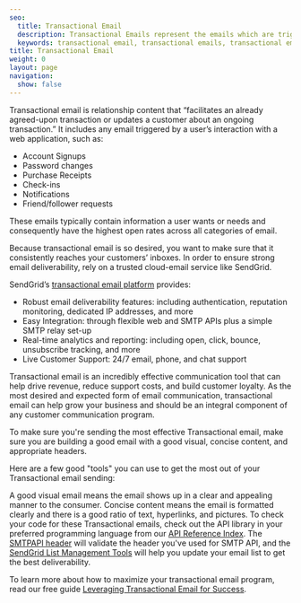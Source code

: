 ```yaml
---
seo:
  title: Transactional Email
  description: Transactional Emails represent the emails which are triggered by a user interacting with a web application.
  keywords: transactional email, transactional emails, transactional email service
title: Transactional Email
weight: 0
layout: page
navigation:
  show: false
---
```


Transactional email is relationship content that “facilitates an already agreed-upon transaction or updates a customer about an ongoing transaction.” It includes any email triggered by a user’s interaction with a web application, such as:

* Account Signups
* Password changes
* Purchase Receipts
* Check-ins
* Notifications
* Friend/follower requests

These emails typically contain information a user wants or needs and consequently have the highest open rates across all categories of email.

Because transactional email is so desired, you want to make sure that it consistently reaches your customers’ inboxes. In order to ensure strong email deliverability, rely on a trusted cloud-email service like SendGrid.

SendGrid’s [transactional email platform](https://sendgrid.com/transactional-email) provides:

* Robust email deliverability features: including authentication, reputation monitoring, dedicated IP addresses, and more
* Easy Integration: through flexible web and SMTP APIs plus a simple SMTP relay set-up
* Real-time analytics and reporting: including open, click, bounce, unsubscribe tracking, and more
* Live Customer Support: 24/7 email, phone, and chat support

Transactional email is an incredibly effective communication tool that can help drive revenue, reduce support costs, and build customer loyalty. As the most desired and expected form of email communication, transactional email can help grow your business and should be an integral component of any customer communication program.

To make sure you're sending the most effective Transactional email, make sure you are building a good email with a good visual, concise content, and appropriate headers.

Here are a few good "tools" you can use to get the most out of your Transactional email sending:

A good visual email means the email shows up in a clear and appealing manner to the consumer. Concise content means the email is formatted clearly and there is a good ratio of text, hyperlinks, and pictures. To check your code for these Transactional emails, check out the API library in your preferred programming language from our [API Reference Index]({{root_url}}/api-reference/). The [SMTPAPI header]({{root_url}}/Utilities/smtpapi_validator.html) will validate the header you've used for SMTP API, and the [SendGrid List Management Tools]({{root_url}}/ui/managing-contacts/managing-contact-list/#managing-your-list) will help you update your email list to get the best deliverability.

To learn more about how to maximize your transactional email program, read our free guide [Leveraging Transactional Email for Success](https://sendgrid.com/resources/what-is-transactional-email?mc=Direct&mcd=email_library).
